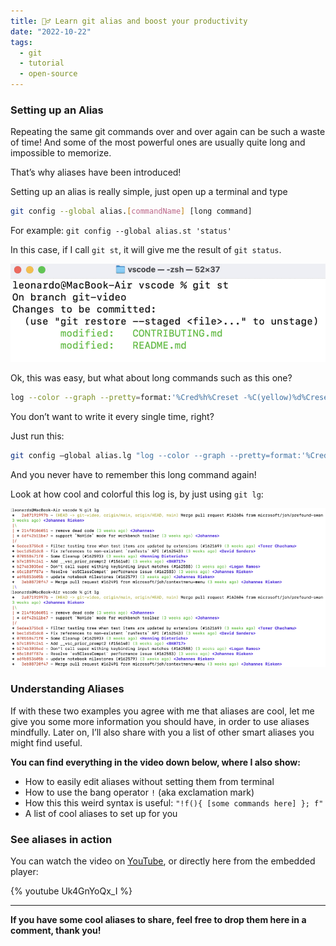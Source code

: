 ```yaml
---
title: 🕵️‍♂️ Learn git alias and boost your productivity
date: "2022-10-22"
tags:
  - git
  - tutorial
  - open-source
---
```


### Setting up an Alias

Repeating the same git commands over and over again can be such a waste of time! And some of the most powerful ones are usually quite long and impossible to memorize.

That’s why aliases have been introduced!

Setting up an alias is really simple, just open up a terminal and type

```sh
git config --global alias.[commandName] [long command]
```

For example: `git config --global alias.st 'status'`

In this case, if I call `git st`, it will give me the result of `git status`.

![git st output](./git-status.jpeg)

Ok, this was easy, but what about long commands such as this one?

```sh
log --color --graph --pretty=format:'%Cred%h%Creset -%C(yellow)%d%Creset %s %Cgreen(%cr) %C(bold blue)<%an>%Creset' --abbrev-commit

```

You don’t want to write it every single time, right?

Just run this:

```sh
git config —global alias.lg "log --color --graph --pretty=format:'%Cred%h%Creset -%C(yellow)%d%Creset %s %Cgreen(%cr) %C(bold blue)<%an>%Creset' --abbrev-commit"

```

And you never have to remember this long command again!

Look at how cool and colorful this log is, by just using `git lg`:

![git lg output](./git-lg.png)

### Understanding Aliases

If with these two examples you agree with me that aliases are cool, let me give you some more information you should have, in order to use aliases mindfully. Later on, I’ll also share with you a list of other smart aliases you might find useful.

**You can find everything in the video down below, where I also show:**

- How to easily edit aliases without setting them from terminal
- How to use the bang operator `!` (aka exclamation mark)
- How this this weird syntax is useful: `"!f(){ [some commands here] }; f"`
- A list of cool aliases to set up for you

### See aliases in action

You can watch the video on [YouTube](https://youtu.be/Uk4GnYoQx_I), or directly here from the embedded player:

{% youtube Uk4GnYoQx_I %}

---

**If you have some cool aliases to share, feel free to drop them here in a comment, thank you!**
